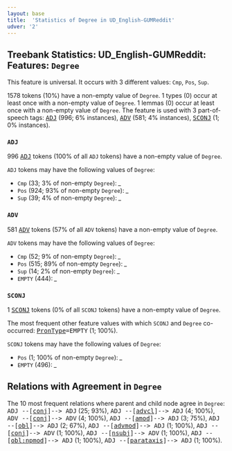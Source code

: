 ```yaml
---
layout: base
title:  'Statistics of Degree in UD_English-GUMReddit'
udver: '2'
---
```


## Treebank Statistics: UD_English-GUMReddit: Features: `Degree`

This feature is universal.
It occurs with 3 different values: `Cmp`, `Pos`, `Sup`.

1578 tokens (10%) have a non-empty value of `Degree`.
1 types (0) occur at least once with a non-empty value of `Degree`.
1 lemmas (0) occur at least once with a non-empty value of `Degree`.
The feature is used with 3 part-of-speech tags: <tt><a href="en_gumreddit-pos-ADJ.html">ADJ</a></tt> (996; 6% instances), <tt><a href="en_gumreddit-pos-ADV.html">ADV</a></tt> (581; 4% instances), <tt><a href="en_gumreddit-pos-SCONJ.html">SCONJ</a></tt> (1; 0% instances).

### `ADJ`

996 <tt><a href="en_gumreddit-pos-ADJ.html">ADJ</a></tt> tokens (100% of all `ADJ` tokens) have a non-empty value of `Degree`.

`ADJ` tokens may have the following values of `Degree`:

* `Cmp` (33; 3% of non-empty `Degree`): <em>_</em>
* `Pos` (924; 93% of non-empty `Degree`): <em>_</em>
* `Sup` (39; 4% of non-empty `Degree`): <em>_</em>

### `ADV`

581 <tt><a href="en_gumreddit-pos-ADV.html">ADV</a></tt> tokens (57% of all `ADV` tokens) have a non-empty value of `Degree`.

`ADV` tokens may have the following values of `Degree`:

* `Cmp` (52; 9% of non-empty `Degree`): <em>_</em>
* `Pos` (515; 89% of non-empty `Degree`): <em>_</em>
* `Sup` (14; 2% of non-empty `Degree`): <em>_</em>
* `EMPTY` (444): <em>_</em>

### `SCONJ`

1 <tt><a href="en_gumreddit-pos-SCONJ.html">SCONJ</a></tt> tokens (0% of all `SCONJ` tokens) have a non-empty value of `Degree`.

The most frequent other feature values with which `SCONJ` and `Degree` co-occurred: <tt><a href="en_gumreddit-feat-PronType.html">PronType</a></tt><tt>=EMPTY</tt> (1; 100%).

`SCONJ` tokens may have the following values of `Degree`:

* `Pos` (1; 100% of non-empty `Degree`): <em>_</em>
* `EMPTY` (496): <em>_</em>

## Relations with Agreement in `Degree`

The 10 most frequent relations where parent and child node agree in `Degree`:
<tt>ADJ --[<tt><a href="en_gumreddit-dep-conj.html">conj</a></tt>]--> ADJ</tt> (25; 93%),
<tt>ADJ --[<tt><a href="en_gumreddit-dep-advcl.html">advcl</a></tt>]--> ADJ</tt> (4; 100%),
<tt>ADV --[<tt><a href="en_gumreddit-dep-conj.html">conj</a></tt>]--> ADV</tt> (4; 100%),
<tt>ADJ --[<tt><a href="en_gumreddit-dep-amod.html">amod</a></tt>]--> ADJ</tt> (3; 75%),
<tt>ADJ --[<tt><a href="en_gumreddit-dep-obl.html">obl</a></tt>]--> ADJ</tt> (2; 67%),
<tt>ADJ --[<tt><a href="en_gumreddit-dep-advmod.html">advmod</a></tt>]--> ADJ</tt> (1; 100%),
<tt>ADJ --[<tt><a href="en_gumreddit-dep-conj.html">conj</a></tt>]--> ADV</tt> (1; 100%),
<tt>ADJ --[<tt><a href="en_gumreddit-dep-nsubj.html">nsubj</a></tt>]--> ADV</tt> (1; 100%),
<tt>ADJ --[<tt><a href="en_gumreddit-dep-obl-npmod.html">obl:npmod</a></tt>]--> ADJ</tt> (1; 100%),
<tt>ADJ --[<tt><a href="en_gumreddit-dep-parataxis.html">parataxis</a></tt>]--> ADJ</tt> (1; 100%).

